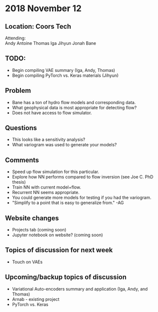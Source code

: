 # 2018 November 12
## Location: Coors Tech 


Attending:  
Andy Antoine Thomas Iga Jihyun Jonah Bane   

TODO:
-----
- Begin compiling VAE summary (Iga, Andy, Thomas)   
- Begin compiling PyTorch vs. Keras materials (Jihyun)   

**Problem**  
------------------------  
* Bane has a ton of hydro flow models and corresponding data.     
* What geophysical data is most appropriate for detecting flow?    
* Does not have access to flow simulator.   

**Questions**   
-------------------------   
* This looks like a sensitivity analysis?   
* What variogram was used to generate your models?   

**Comments**    
----------------------------  
* Speed up flow simulation for this particular.   
* Explore how NN performs compared to flow inversion (see Joe C. PhD thesis)   
* Train NN with current model+flow.   
* Recurrent NN seems appropriate.   
* You could generate more models for testing if you had the variogram.   
* "Simplify to a point that is easy to generalize from." -AG  


**Website changes**  
-----------  
* Projects tab (coming soon)  
* Jupyter notebook on website?  (coming soon)  


**Topics of discussion for next week**      
----------------------------------    
- Touch on VAEs    

Upcoming/backup topics of discussion     
------------------------------------  
- Variational Auto-encoders summary and application (Iga, Andy, and Thomas)   
- Arnab - existing project   
- PyTorch vs. Keras   


